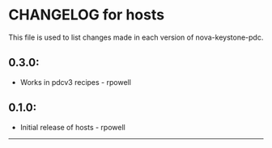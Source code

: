 # CHANGELOG for hosts

This file is used to list changes made in each version of nova-keystone-pdc.

## 0.3.0:
* Works in pdcv3 recipes - rpowell

## 0.1.0:

* Initial release of hosts - rpowell

- - -
